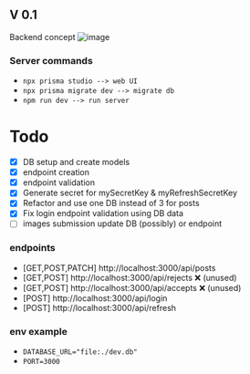 ## V 0.1

Backend concept
![image](https://github.com/Oreofreakshake/E-sportJS/assets/53213763/fc55ea57-c8e0-4232-8dcd-446338a4bfc4)

### Server commands

-   `npx prisma studio --> web UI`
-   `npx prisma migrate dev --> migrate db`
-   `npm run dev --> run server`

# Todo

-   [x] DB setup and create models
-   [x] endpoint creation
-   [x] endpoint validation
-   [X] Generate secret for mySecretKey & myRefreshSecretKey
-   [x] Refactor and use one DB instead of 3 for posts
-   [x] Fix login endpoint validation using DB data
-   [ ] images submission update DB (possibly) or endpoint

### endpoints

-   [GET,POST,PATCH] http://localhost:3000/api/posts
-   [GET,POST] http://localhost:3000/api/rejects ❌ (unused)
-   [GET,POST] http://localhost:3000/api/accepts ❌ (unused)
-   [POST] http://localhost:3000/api/login
-   [POST] http://localhost:3000/api/refresh

### env example

-   `DATABASE_URL="file:./dev.db"`
-   `PORT=3000`
